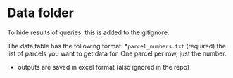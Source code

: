 # Data folder

To hide results of queries, this is added to the gitignore. 

The data table has the following format: 
*`parcel_numbers.txt` (required) the list of parcels you want to get data for. 
One parcel per row, just the number. 

* outputs are saved in excel format (also ignored in the repo)